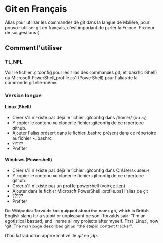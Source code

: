 # Git en Français

Alias pour utiliser les commandes de git dans la langue de Molière, pour pouvoir utiliser git en français, c'est important de parler la France.
Preneur de suggestions :)

## Comment l'utiliser

### TL,NPL
Voir le fichier .gitconfig pour les alias des commandes git, et .basrhc (Shell) ou Microsoft.PowerShell_profile.ps1 (PowerShell) pour l'alias de la commande git elle-même.

### Version longue

#### Linux (Shell)
- Créer s'il n'existe pas déjà le fichier .gitconfig dans /home/<user>/ (ou ~/) 
- Y copier le contenu ou cloner le fichier .gitconfig de ce répertoire github.
- Ajouter l'alias présent dans le fichier .bashrc présent dans ce répertoire au fichier ~/.bashrc
- ?????
- Profiter

#### Windows (Powershell)
- Créer s'il n'existe pas déjà le fichier .gitconfig dans C:\Users\<user>\
- Y copier le contenu ou cloner le fichier .gitconfig de ce répertoire github.
- Créer s'il n'existe pas un profile powershell (voir [ce lien](https://blog.cloudbusiness.com/how-to-set-up-a-powershell-profile))
- Ajouter dans le fichier Microsoft.PowerShell_profile.ps1 l'alias de git
- ?????
- Profiter

De Wikipedia: Torvalds has quipped about the name git, which is British English slang for a stupid or unpleasant person. Torvalds said: "I'm an egotistical bastard, and I name all my projects after myself. First 'Linux', now 'git'.The man page describes git as "the stupid content tracker".
 
D'où la traduction approximative de *git* en *fdp*.

